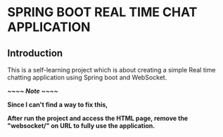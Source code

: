 # **SPRING BOOT REAL TIME CHAT APPLICATION**

## Introduction

This is a self-learning project which is about creating a simple Real time chatting application using Spring boot and WebSocket.

***~~~~ Note ~~~~***

**Since I can't find a way to fix this,**

**After run the project and access the HTML page, remove the "websocket/" on URL to fully use the application.** 
